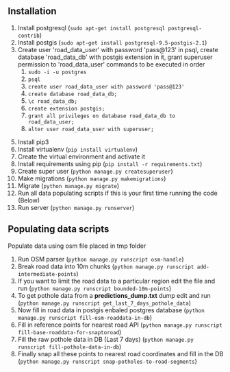 ## Installation

1. Install postgresql (`sudo apt-get install postgresql postgresql-contrib`)
2. Install postgis (`sudo apt-get install postgresql-9.5-postgis-2.1`)
4. Create user 'road_data_user' with password 'pass@123' in psql, create database 'road_data_db' with postgis extension in it, grant superuser permission to 'road_data_user'
commands to be executed in order
   1. `sudo -i -u postgres`
   2. `psql`
   3. `create user road_data_user with password 'pass@123'`
   4. `create database road_data_db;`
   5. `\c road_data_db;`
   6. `create extension postgis;`
   7. `grant all privileges on database road_data_db to road_data_user;`
   8. `alter user road_data_user with superuser;`
<!-- 4. Install libpq-dev and python dev (`sudo apt-get install libpq-dev python-dev`) -->
5. Install pip3
6. Install virtualenv (`pip install virtualenv`)
7. Create the virtual environment and activate it
8. Install requirements using pip (`pip install -r requirements.txt`)
12. Create super user (`python manage.py createsuperuser`)
12. Make migrations (`python manage.py makemigrations`)
12. Migrate (`python manage.py migrate`)
12. Run all data populating scripts if this is your first time running the code (Below)
13. Run server (`python manage.py runserver`)

## Populating data scripts

Populate data using osm file placed in tmp folder
1. Run OSM parser (`python manage.py runscript osm-handle`)
2. Break road data into 10m chunks (`python manage.py runscript add-intermediate-points`)
3. If you want to limit the road data to a particular region edit the file and run (`python manage.py runscript bounded-10m-points`)
4. To get pothole data from a **predictions_dump.txt** dump edit and run (`python manage.py runscript get_last_7_days_pothole_data`)
5. Now fill in road data in postgis enbaled postgres database (`python manage.py runscript fill-osm-roaddata-in-db`)
6. Fill in reference points for nearest road API (`python manage.py runscript fill-base-roaddata-for-snaptoroad`)
7. Fill the raw pothole data in DB (Last 7 days) (`python manage.py runscript fill-pothole-data-in-db`)
8. Finally snap all these points to nearest road coordinates and fill in the DB (`python manage.py runscript snap-potholes-to-road-segments`)
